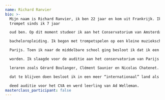 ```yaml
---
name: Richard Ranvier
bio: >-
  Mijn naam is Richard Ranvier, ik ben 22 jaar en kom uit Frankrijk. Ik speel
  trompet sinds ik 7 jaar

  oud ben. Op dit moment studeer ik aan het Conservatorium van Amsterdam in de

  bacheloropleiding. Ik begon met trompetspelen op een kleine muziekschool in de periferie van

  Parijs. Toen ik naar de middelbare school ging besloot ik dat ik een professionele trompettist wilde

  worden. Ik slaagde voor de auditie aan het conservatorium van Parijs en studeerde bij geweldige

  leraren zoals Gérard Boulanger, Clément Saunier en Nicolas Chatenet. Ik heb veel geleerd maar

  dat te blijven doen besloot ik in een meer “internationaal” land als Nederland te gaan studeren. Ik

  deed auditie voor het CVA en werd leerling van Ad Welleman.
masterclass_participant: false
---
```

